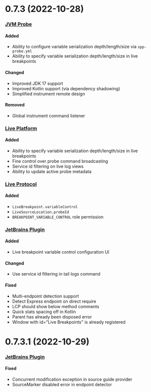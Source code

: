 # 0.7.3 (2022-10-28)

### [JVM Probe](https://github.com/sourceplusplus/probe-jvm)

#### Added
- Ability to configure variable serialization depth/length/size via `spp-probe.yml`
- Ability to specify variable serialization depth/length/size in live breakpoints

#### Changed
- Improved JDK 17 support
- Improved Kotlin support (via dependency shadowing)
- Simplified instrument remote design

#### Removed
- Global instrument command listener

### [Live Platform](https://github.com/sourceplusplus/sourceplusplus)

#### Added
- Ability to specify variable serialization depth/length/size in live breakpoints
- Fine control over probe command broadcasting
- Service id filtering on live log views
- Ability to update active probe metadata

### [Live Protocol](https://github.com/sourceplusplus/protocol)

#### Added
- `LiveBreakpoint.variableControl`
- `LiveSourceLocation.probeId`
- `BREAKPOINT_VARIABLE_CONTROL` role permission

### [JetBrains Plugin](https://github.com/sourceplusplus/interface-jetbrains)

#### Added
- Live breakpoint variable control configuration UI

#### Changed
- Use service id filtering in tail logs command

#### Fixed
- Multi-endpoint detection support
- Detect Express endpoint on direct require
- LCP should show below method comments 
- Quick stats spacing off in Kotlin
- Parent has already been disposed error
- Window with id="Live Breakpoints" is already registered

# 0.7.3.1 (2022-10-29)

### [JetBrains Plugin](https://github.com/sourceplusplus/interface-jetbrains)

#### Fixed
- Concurrent modification exception in source guide provider
- SourceMarker disabled error in endpoint detector
